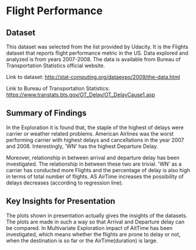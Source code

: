# Flight Performance 

## Dataset

This dataset was selected from the list provided by Udacity. It is the Flights dataset that reports flight performance metric in the US. Data explored and analyzed is from years 2007-2008. The data is available from Bureau of Transportation Statistics official website.

Link to dataset: http://stat-computing.org/dataexpo/2009/the-data.html

Link to Bureau of Transportation Statistics: https://www.transtats.bts.gov/OT_Delay/OT_DelayCause1.asp


## Summary of Findings

In the Exploration it is found that, the staple of the highest of delays were carrier or weather related problems. American Airlines was the worst performing carrier with highest delays and cancellations in the year 2007 and 2008. Interestingly, 'WN' has the highest Departure Delay.

Moreover, relationship in between arrival and departure delay has been investigated. The relationship in between these two are trivial.
'WN' as a carrier has conducted more Flights and the percentage of delay is also high in terms of total number of flights. AS AirTime increases the possibility of delays decreases (according to regression line).


## Key Insights for Presentation

The plots shown in presentation actually gives the insights of the datasets. The plots are made in such a way so that Arrival and Departure delay can be compared. In Multivariate Exploration impact of AitTime has been investigated, which means whether the flights are prone to delay or not, when the destination is so far or the AirTime(duration) is large. 


